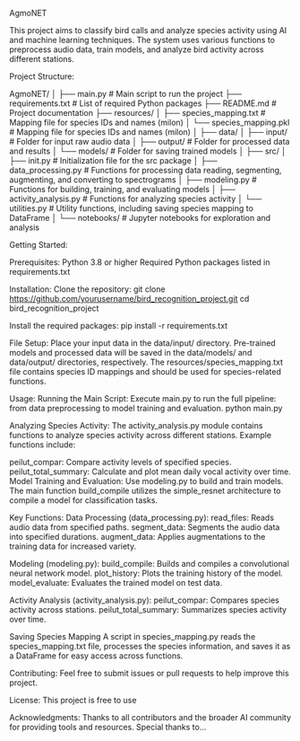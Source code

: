 AgmoNET

This project aims to classify bird calls and analyze species activity using AI and machine learning techniques. The system uses various functions to preprocess audio data, train models, and analyze bird activity across different stations.


Project Structure:

AgmoNET/
│
├── main.py # Main script to run the project
├── requirements.txt # List of required Python packages
├── README.md # Project documentation
├── resources/
│ ├── species_mapping.txt # Mapping file for species IDs and names (milon)
│ └── species_mapping.pkl # Mapping file for species IDs and names (milon)
│
├── data/
│ ├── input/ # Folder for input raw audio data
│ ├── output/ # Folder for processed data and results
│ └── models/ # Folder for saving trained models
│
├── src/
│ ├── init.py # Initialization file for the src package
│ ├── data_processing.py # Functions for processing data reading, segmenting, augmenting, and converting to spectrograms
│ ├── modeling.py # Functions for building, training, and evaluating models
│ ├── activity_analysis.py # Functions for analyzing species activity
│ └── utilities.py # Utility functions, including saving species mapping to DataFrame
│
└── notebooks/ # Jupyter notebooks for exploration and analysis


Getting Started:

Prerequisites:
Python 3.8 or higher
Required Python packages listed in requirements.txt

Installation:
Clone the repository:
git clone https://github.com/yourusername/bird_recognition_project.git
cd bird_recognition_project

Install the required packages:
pip install -r requirements.txt

File Setup:
Place your input data in the data/input/ directory.
Pre-trained models and processed data will be saved in the data/models/ and data/output/ directories, respectively.
The resources/species_mapping.txt file contains species ID mappings and should be used for species-related functions.

Usage:
Running the Main Script:
Execute main.py to run the full pipeline: from data preprocessing to model training and evaluation.
python main.py

Analyzing Species Activity:
The activity_analysis.py module contains functions to analyze species activity across different stations. Example functions include:

peilut_compar: Compare activity levels of specified species.
peilut_total_summary: Calculate and plot mean daily vocal activity over time.
Model Training and Evaluation:
Use modeling.py to build and train models. The main function build_compile utilizes the simple_resnet architecture to compile a model for classification tasks.

Key Functions:
Data Processing (data_processing.py):
read_files: Reads audio data from specified paths.
segment_data: Segments the audio data into specified durations.
augment_data: Applies augmentations to the training data for increased variety.

Modeling (modeling.py):
build_compile: Builds and compiles a convolutional neural network model.
plot_history: Plots the training history of the model.
model_evaluate: Evaluates the trained model on test data.

Activity Analysis (activity_analysis.py):
peilut_compar: Compares species activity across stations.
peilut_total_summary: Summarizes species activity over time.

Saving Species Mapping
A script in species_mapping.py reads the species_mapping.txt file, processes the species information, and saves it as a DataFrame for easy access across functions.

Contributing:
Feel free to submit issues or pull requests to help improve this project.

License:
This project is free to use

Acknowledgments:
Thanks to all contributors and the broader AI community for providing tools and resources.
Special thanks to...